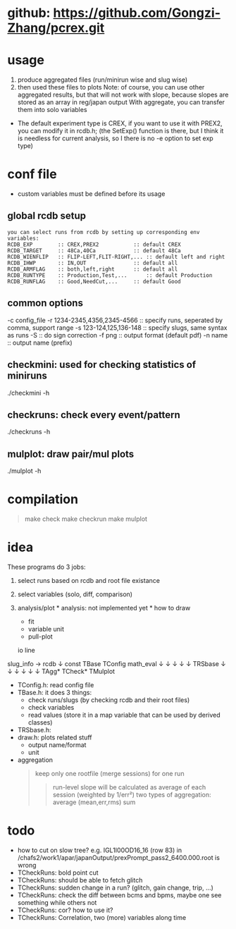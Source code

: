 # github: https://github.com/Gongzi-Zhang/pcrex.git

# usage
  1. produce aggregated files (run/minirun wise and slug wise)
  2. then used these files to plots 
  Note: of course, you can use other aggregated results, but that will not work
        with slope, because slopes are stored as an array in reg/japan output
        With aggregate, you can transfer them into solo variables

* The default experiment type is CREX, if you want to use it with PREX2, you can modify it
  in rcdb.h; (the SetExp() function is there, but I think it is needless for current analysis,
  so I there is no -e option to set exp type)

# conf file
* custom variables must be defined before its usage

## global rcdb setup
    you can select runs from rcdb by setting up corresponding env variables:
    RCDB_EXP		:: CREX,PREX2			:: default CREX
    RCDB_TARGET		:: 48Ca,40Ca			:: default 48Ca
    RCDB_WIENFLIP	:: FLIP-LEFT,FLIT-RIGHT,...	:: default left and right
    RCDB_IHWP		:: IN,OUT		        :: default all
    RCDB_ARMFLAG	:: both,left,right		:: default all
    RCDB_RUNTYPE	:: Production,Test,...		:: default Production
    RCDB_RUNFLAG	:: Good,NeedCut,...		:: default Good

## common options
  -c config_file 
  -r 1234-2345,4356,2345-4566   :: specify runs, seperated by comma, support range
  -s 123-124,125,136-148        :: specify slugs, same syntax as runs
  -S                            :: do sign correction
  -f png                        :: output format (default pdf)
  -n name                       :: output name (prefix)

## checkmini: used for checking statistics of miniruns
  ./checkmini -h
## checkruns: check every event/pattern 
  ./checkruns -h
## mulplot: draw pair/mul plots 
  ./mulplot -h


# compilation
  > make check
  > make checkrun
  > make mulplot


# idea
  These programs do 3 jobs:
  1. select runs based on rcdb and root file existance
  2. select variables (solo, diff, comparison)
  3. analysis/plot
    * analysis: not implemented yet
    * how to draw
      * fit
      * variable unit
      * pull-plot

       io  line

   slug_info → rcdb
		↓
    const     TBase    TConfig	  math_eval
      ↓         ↓         ↓           ↓
      ↓      TRSbase      ↓	      ↓
      ↓         ↓         ↓           ↓
      TAgg*  TCheck*  TMulplot

* TConfig.h: read config file
* TBase.h: it does 3 things: 
  * check runs/slugs (by checking rcdb and their root files)
  * check variables
  * read values (store it in a map variable that can be used by derived classes)
* TRSbase.h: 
* draw.h: plots related stuff
  * output name/format
  * unit
* aggregation
  > keep only one rootfile (merge sessions) for one run
    >> run-level slope will be calculated as average of each session (weighted by 1/err²)
  > two types of aggregation:
    >> average (mean,err,rms)
    >> sum

# todo
* how to cut on slow tree? e.g.  IGL1I00OD16_16 (row 83) in /chafs2/work1/apar/japanOutput/prexPrompt_pass2_6400.000.root is wrong
* TCheckRuns: bold point cut
* TCheckRuns: should be able to fetch glitch
* TCheckRuns: sudden change in a run? (glitch, gain change, trip, ...)
* TCheckRuns: check the diff between bcms and bpms, maybe one see something while others not
* TCheckRuns: cor? how to use it?
* TCheckRuns: Correlation, two (more) variables along time
